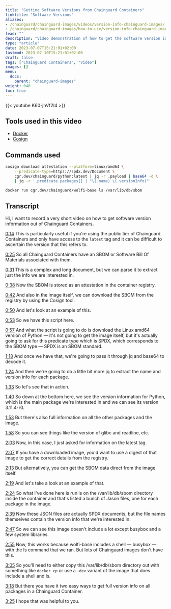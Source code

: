 ```yaml
---
title: "Getting Software Versions from Chainguard Containers"
linktitle: "Software Versions"
aliases:
- /chainguard/chainguard-images/videos/version-info-chainguard-images/
- /chainguard/chainguard-images/how-to-use/version-info-chainguard-images/
lead: ""
description: "Video demonstration of how to get the software version information from Chainguard Containers"
type: "article"
date: 2023-07-07T15:21:01+02:00
lastmod: 2023-07-10T15:21:01+02:00
draft: false
tags: ["Chainguard Containers", "Video"]
images: []
menu:
  docs:
    parent: "chainguard-images"
weight: 040
toc: true
---
```


{{< youtube K60-jhVf2I4 >}}

## Tools used in this video

* [Docker](https://docker.com)
* [Cosign](https://github.com/sigstore/cosign)

## Commands used

```sh
cosign download attestation --platform=linux/amd64 \
    --predicate-type=https://spdx.dev/Document \
    cgr.dev/chainguard/python:latest | jq -r .payload | base64 -d \
    | jq -r '.predicate.packages[] | "\(.name) \(.versionInfo)"'
```

```sh
docker run cgr.dev/chainguard/wolfi-base ls /var/lib/db/sbom
```

## Transcript

Hi, I want to record a very short video on how to get software version information out of Chainguard
Containers.

<a href="https://youtu.be/K60-jhVf2I4?t=14" target="_blank">0:14</a>
This is particularly useful if you're using the public tier of Chainguard Containers and only have
access to the `latest` tag and it can be difficult to ascertain the version that this refers to.

<a href="https://youtu.be/K60-jhVf2I4?t=25" target="_blank">0:25</a>
So all Chainguard Containers have an SBOM or Software Bill Of Materials associated with them.

<a href="https://youtu.be/K60-jhVf2I4?t=31" target="_blank">0:31</a>
This is a complex and long document, but we can parse it to extract just the info we are interested in.

<a href="https://youtu.be/K60-jhVf2I4?t=38" target="_blank">0:38</a>
Now the SBOM is stored as an attestation in the container registry.

<a href="https://youtu.be/K60-jhVf2I4?t=42" target="_blank">0:42</a>
And also in the image itself, we can download the SBOM from the registry by using the Cosign tool.

<a href="https://youtu.be/K60-jhVf2I4?t=50" target="_blank">0:50</a>
And let's look at an example of this.

<a href="https://youtu.be/K60-jhVf2I4?t=53" target="_blank">0:53</a>
So we have this script here.

<a href="https://youtu.be/K60-jhVf2I4?t=57" target="_blank">0:57</a>
And what the script is going to do is download the Linux amd64 version of Python — it's not going
to get the image itself, but it's actually going to ask for this predicate type which is SPDX, which
corresponds to the SBOM type — SPDX is an SBOM standard.

<a href="https://youtu.be/K60-jhVf2I4?t=78" target="_blank">1:18</a>
And once we have that, we're going to pass it through jq and base64 to decode it.

<a href="https://youtu.be/K60-jhVf2I4?t=84" target="_blank">1:24</a>
And then we're going to do a little bit more jq to extract the name and version info for each package.

<a href="https://youtu.be/K60-jhVf2I4?t=93" target="_blank">1:33</a>
So let's see that in action.

<a href="https://youtu.be/K60-jhVf2I4?t=100" target="_blank">1:40</a>
So down at the bottom here, we see the version information for Python, which is the main package
we're interested in and we can see its version 3.11.4-r0.

<a href="https://youtu.be/K60-jhVf2I4?t=113" target="_blank">1:53</a>
But there's also full information on all the other packages and the image.

<a href="https://youtu.be/K60-jhVf2I4?t=118" target="_blank">1:58</a>
So you can see things like the version of glibc and readline, etc.

<a href="https://youtu.be/K60-jhVf2I4?t=123" target="_blank">2:03</a>
Now, in this case, I just asked for information on the latest tag.

<a href="https://youtu.be/K60-jhVf2I4?t=127" target="_blank">2:07</a>
If you have a downloaded image, you'd want to use a digest of that image to get the correct details from the registry.

<a href="https://youtu.be/K60-jhVf2I4?t=133" target="_blank">2:13</a>
But alternatively, you can get the SBOM data direct from the image itself.

<a href="https://youtu.be/K60-jhVf2I4?t=139" target="_blank">2:19</a>
And let's take a look at an example of that.

<a href="https://youtu.be/K60-jhVf2I4?t=144" target="_blank">2:24</a>
So what I've done here is run ls on the /var/lib/db/sbom directory inside the container and that's listed a bunch of Jason files, one for each package in the image.

<a href="https://youtu.be/K60-jhVf2I4?t=159" target="_blank">2:39</a>
Now these JSON files are actually SPDX documents, but the file names themselves contain the version info that we're interested in.

<a href="https://youtu.be/K60-jhVf2I4?t=167" target="_blank">2:47</a>
So we can see this image doesn't include a lot except busybox and a few system libraries.

<a href="https://youtu.be/K60-jhVf2I4?t=175" target="_blank">2:55</a>
Now, this works because wolfi-base includes a shell — busybox — with the ls command that we ran.
But lots of Chainguard images don't have this.

<a href="https://youtu.be/K60-jhVf2I4?t=185" target="_blank">3:05</a>
So you'll need to either copy this /var/lib/db/sbom directory out with something like `docker cp` or
use a `-dev` variant of the image that does include a shell and ls.

<a href="https://youtu.be/K60-jhVf2I4?t=198" target="_blank">3:18</a>
But there you have it two easy ways to get full version info on all packages in a Chainguard Container.

<a href="https://youtu.be/K60-jhVf2I4?t=205" target="_blank">3:25</a>
I hope that was helpful to you.
